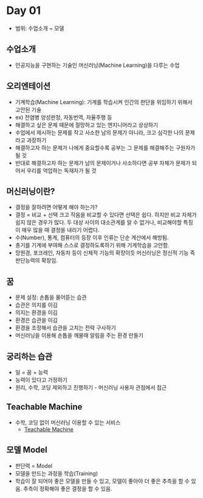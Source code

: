# Day 01

- 범위: 수업소개 ~ 모델


## 수업소개

- 인공지능을 구현하는 기술인 머신러닝(Machine Learning)을 다루는 수업


## 오리엔테이션

- 기계학습(Machine Learning): 기계를 학습시켜 인간의 판단을 위임하기 위해서 고안된 기술
- ex) 전염병 양성판정, 자동번역, 자율주행 등
- 해결하고 싶은 문제 때문에 절망하고 있는 엔지니어라고 상상하기
- 수업에서 제시하는 문제를 작고 사소한 남의 문제가 아니라, 크고 심각한 나의 문제라고 과장하기
- 해결하고자 하는 문제가 나에게 중요할수록 공부는 그 문제를 해결해주는 구원자가 될 것
- 반대로 해결하고자 하는 문제가 남의 문제이거나 사소하다면 공부 자체가 문제가 되어서 우리를 억압하는 독재자가 될 것


## 머신러닝이란?

- 결정을 잘하려면 어떻게 해야 하는가?
- 결정 = 비교 + 선택
크고 작음을 비교할 수 있다면 선택은 쉽다. 하지만 비교 자체가 쉽지 않은 경우가 많다. 두 대상 사이의 대소관계를 알 수 없거나, 비교해야할 특징이 매우 많을 때 결정을 내리기 어렵다. 
- 수(Number), 통계, 컴퓨터의 등장 이후 인류는 단순 계산에서 해방됨.
- 총기를 기계에 부여해 스스로 결정하도록하기 위해 기계학습을 고안함.
- 망원경, 포크레인, 자동차 등이 신체적 기능의 확장이듯 머신러닝은 정신적 기능 즉 판단능력의 확장임.

## 꿈

- 문제 설정: 손톱을 물어뜯는 습관
- 습관은 의지를 이김
- 의지는 환경을 이김
- 환경은 습관을 이김
- 환경을 조정해서 습관을 고치는 전략 구사하기
- 머신러닝을 이용해 손톱을 깨물때 알림을 주는 환경 만들기


## 궁리하는 습관

- 일 = 꿈 + 능력
- 능력이 있다고 가정하기
- 원리, 수학, 코딩 제외하고 진행하기 - 머신러닝 사용자 관점에서 접근



## Teachable Machine

- 수학, 코딩 없이 머신러닝 이용할 수 있는 서비스
    - [Teachable Machine](https://teachablemachine.withgoogle.com/)

## 모델 Model

- 판단력 = Model
- 모델을 만드는 과정을 학습(Training)
- 학습이 잘 되어야 좋은 모델을 만들 수 있고, 모델이 좋아야 더 좋은 추측을 할 수 있음. 추측이 정확해야 좋은 결정을 할 수 있음.